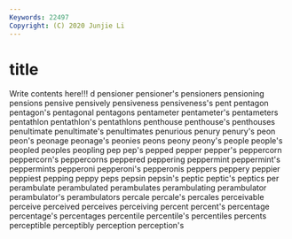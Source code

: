 ```yaml
---
Keywords: 22497
Copyright: (C) 2020 Junjie Li
---
```


# title

Write contents here!!!
d
pensioner 
pensioner's 
pensioners 
pensioning 
pensions 
pensive 
pensively 
pensiveness 
pensiveness's 
pent
pentagon 
pentagon's 
pentagonal 
pentagons 
pentameter 
pentameter's 
pentameters 
pentathlon 
pentathlon's 
pentathlons
penthouse 
penthouse's 
penthouses 
penultimate 
penultimate's 
penultimates 
penurious 
penury 
penury's 
peon
peon's 
peonage 
peonage's 
peonies 
peons 
peony 
peony's 
people 
people's 
peopled
peoples 
peopling 
pep 
pep's 
pepped 
pepper 
pepper's 
peppercorn 
peppercorn's 
peppercorns
peppered 
peppering 
peppermint 
peppermint's 
peppermints 
pepperoni 
pepperoni's 
pepperonis 
peppers 
peppery
peppier 
peppiest 
pepping 
peppy 
peps 
pepsin 
pepsin's 
peptic 
peptic's 
peptics
per 
perambulate 
perambulated 
perambulates 
perambulating 
perambulator 
perambulator's 
perambulators 
percale 
percale's
percales 
perceivable 
perceive 
perceived 
perceives 
perceiving 
percent 
percent's 
percentage 
percentage's
percentages 
percentile 
percentile's 
percentiles 
percents 
perceptible 
perceptibly 
perception 
perception's 
